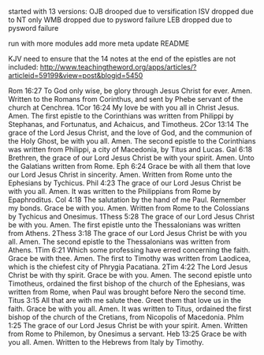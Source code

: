 started with 13 versions:
  OJB drooped due to versification
  ISV dropped due to NT only
  WMB dropped due to pysword failure
  LEB dropped due to pysword failure





run with more modules
add more meta
update README



KJV need to ensure that the 14 notes at the end of the epistles are not included:
http://www.teachingtheword.org/apps/articles/?articleid=59199&view=post&blogid=5450

Rom 16:27 To God only wise, be glory through Jesus Christ for ever. Amen.  Written to the Romans from Corinthus, and sent by Phebe servant of the church at Cenchrea.
1Cor 16:24 My love be with you all in Christ Jesus. Amen.  The first epistle to the Corinthians was written from Philippi by Stephanas, and Fortunatus, and Achaicus, and Timotheus.
2Cor 13:14 The grace of the Lord Jesus Christ, and the love of God, and the communion of the Holy Ghost, be with you all. Amen.  The second epistle to the Corinthians was written from Philippi, a city of Macedonia, by Titus and Lucas.
Gal 6:18 Brethren, the grace of our Lord Jesus Christ be with your spirit. Amen.  Unto the Galatians written from Rome.
Eph 6:24 Grace be with all them that love our Lord Jesus Christ in sincerity. Amen.  Written from Rome unto the Ephesians by Tychicus.
Phil 4:23 The grace of our Lord Jesus Christ be with you all. Amen.  It was written to the Philippians from Rome by Epaphroditus.
Col 4:18 The salutation by the hand of me Paul. Remember my bonds. Grace be with you. Amen.  Written from Rome to the Colossians by Tychicus and Onesimus.
1Thess 5:28 The grace of our Lord Jesus Christ be with you. Amen.  The first epistle unto the Thessalonians was written from Athens.
2Thess 3:18 The grace of our Lord Jesus Christ be with you all. Amen.  The second epistle to the Thessalonians was written from Athens.
1Tim 6:21 Which some professing have erred concerning the faith. Grace be with thee. Amen.  The first to Timothy was written from Laodicea, which is the chiefest city of Phrygia Pacatiana.
2Tim 4:22 The Lord Jesus Christ be with thy spirit. Grace be with you. Amen.  The second epistle unto Timotheus, ordained the first bishop of the church of the Ephesians, was written from Rome, when Paul was brought before Nero the second time.
Titus 3:15 All that are with me salute thee. Greet them that love us in the faith. Grace be with you all. Amen.  It was written to Titus, ordained the first bishop of the church of the Cretians, from Nicopolis of Macedonia.
Phlm 1:25 The grace of our Lord Jesus Christ be with your spirit. Amen.  Written from Rome to Philemon, by Onesimus a servant.
Heb 13:25 Grace be with you all. Amen.  Written to the Hebrews from Italy by Timothy.

